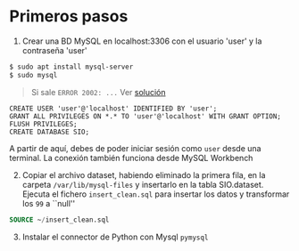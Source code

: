 # Primeros pasos

1. Crear una BD MySQL en localhost:3306 con el usuario 'user' y la contraseña 'user'

````bash
$ sudo apt install mysql-server
$ sudo mysql
````

> Si sale ``ERROR 2002: ...`` Ver [solución](https://www.digitalocean.com/community/questions/mysql-can-t-connect-to-local-mysql-server-through-socket-var-run-mysqld-mysqld-sock-2)


````mySQL
CREATE USER 'user'@'localhost' IDENTIFIED BY 'user';
GRANT ALL PRIVILEGES ON *.* TO 'user'@'localhost' WITH GRANT OPTION;
FLUSH PRIVILEGES;
CREATE DATABASE SIO;
````

A partir de aquí, debes de poder iniciar sesión como ``user`` desde una terminal. La conexión también funciona desde MySQL Workbench

2. Copiar el archivo dataset, habiendo eliminado la primera fila, en la carpeta ``/var/lib/mysql-files`` y insertarlo en la tabla SIO.dataset. Ejecuta el fichero ``insert_clean.sql`` para insertar los datos y transformar los ``99`` a ``null''

````sql
SOURCE ~/insert_clean.sql
````

3. Instalar el connector de Python con Mysql ``pymysql``